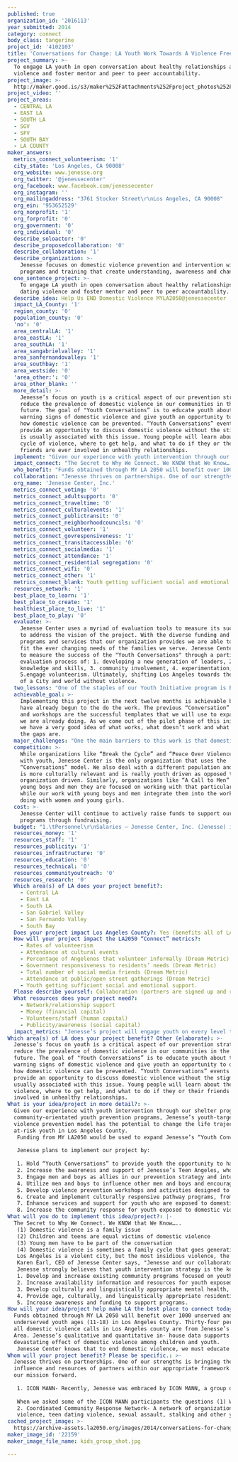 ```yaml
---
published: true
organization_id: '2016113'
year_submitted: 2014
category: connect
body_class: tangerine
project_id: '4102103'
title: 'Conversations for Change: LA Youth Work Towards A Violence Free Future'
project_summary: >-
  To engage LA youth in open conversation about healthy relationships and dating
  violence and foster mentor and peer to peer accountability. 
project_image: >-
  http://maker.good.is/s3/maker%252Fattachments%252Fproject_photos%252Fimages%252F22159%252Fdisplay%252Fkids_group_shot.jpg=c570x385
project_video: ''
project_areas:
  - CENTRAL LA
  - EAST LA
  - SOUTH LA
  - SGV
  - SFV
  - SOUTH BAY
  - LA COUNTY
maker_answers:
  metrics_connect_volunteerism: '1'
  city_state: 'Los Angeles, CA 90008'
  org_website: www.jenesse.org
  org_twitter: '@jenessecenter'
  org_facebook: www.facebook.com/jenessecenter
  org_instagram: ''
  org_mailingaddress: "3761 Stocker Street\r\nLos Angeles, CA 90008"
  org_ein: '953652529'
  org_nonprofit: '1'
  org_forprofit: '0'
  org_government: '0'
  org_individual: '0'
  describe_soloactor: '0'
  describe_proposedcollaboration: '0'
  describe_collaboration: '1'
  describe_organization: >-
    Jenesse focuses on domestic violence prevention and intervention with
    programs and training that create understanding, awareness and change.
  one_sentence_project: >-
    To engage LA youth in open conversation about healthy relationships and
    dating violence and foster mentor and peer to peer accountability. 
  describe_idea: Help Us END Domestic Violence MYLA2050@jenessecenter
  impact_LA_County: '1'
  region_county: '0'
  population_county: '0'
  'no': '0'
  area_centralLA: '1'
  area_eastLA: '1'
  area_southLA: '1'
  area_sangabrielvalley: '1'
  area_sanfernandovalley: '1'
  area_southbay: '1'
  area_westside: '0'
  'area_other:': '0'
  area_other_blank: ''
  more_detail: >-
    Jenesse’s focus on youth is a critical aspect of our prevention strategy to
    reduce the prevalence of domestic violence in our communities in the near
    future. The goal of "Youth Conversations” is to educate youth about the
    warning signs of domestic violence and give youth an opportunity to discuss
    how domestic violence can be prevented. “Youth Conversations” events will
    provide an opportunity to discuss domestic violence without the stigma that
    is usually associated with this issue. Young people will learn about the
    cycle of violence, where to get help, and what to do if they or their
    friends are ever involved in unhealthy relationships.
  implement: "Given our experience with youth intervention through our shelter programs and community-orientated youth prevention programs, Jenesse’s youth-targeted violence prevention model has the potential to change the life trajectory of at-risk youth in Los Angeles County.\r\nFunding from MY LA2050 would be used to expand Jenesse’s “Youth Conversations” and Teen Angels programs. “Youth Conversations” provides youth with the opportunity to have frank discussions about relationship violence. \r\n\r\nJenesse plans to implement our project by:\r\n\r\n1.  Hold “Youth Conversations” to provide youth the opportunity to have frank discussions about relationship violence.\r\n2.  Increase the awareness and support of Jenesse’s Teen Angeles, who create change within our community by being active role models for the next generation.\r\n3.  Engage men and boys as allies in our prevention strategy and intervention model.\r\n4.  Utilize men and boys to influence other men and boys and encourage them to work as change agents to prevent domestic violence, dating violence, sexual assault and stalking.\r\n5. Develop violence prevention workshops and activities designed to address the intersection of domestic violence, dating violence, sexual assault and other youth issues.\r\n6.  Create and implement culturally responsive pathway programs, from crisis to stability for youth who are impacted by violence.\r\n7. Enhance services and support for youth who are exposed to domestic violence.\r\n8. Increase the community response for youth exposed to domestic violence, dating violence, stalking etc. and community agencies who work with this population.\r\n"
  impact_connect: "The Secret to Why We Connect. We KNOW that We Know…..\r\n(1) Domestic violence is a family issue \r\n(2) Children and teens are equal victims of domestic violence\r\n(3) Young men have to be part of the conversation\r\n(4) Domestic violence is sometimes a family cycle that goes generation to generation; this cycle can be broken with proper education, awareness, counseling and preparation.\r\nLos Angeles is a violent city, but the most insidious violence, the one that does the most damage, is the violence that takes place in the home. What leaves the home enters the world, and statistics show time and time again that men and women raised in a home where family violence is the norm often become abusers and violent offenders who not only hurt those they love, but target those in their community for harm as well. Decreasing the amount of people who are victims and perpetrators of domestic violence will lead to a safer Los Angeles. But to get there, we must challenge people to redefine their \"normal\" when it comes to violence.  This includes mental, physical, we must engage them to unlearn what they have learned. \r\nKaren Earl, CEO of Jenesse Center says, \"Jenesse and our collaborators believe we will change Los Angeles by talking.  We will come together and share all of the painful questions around relationship violence, develop agreed upon language and process, decide who else belongs in the tent, engage in friendly, fabulous discussions and share our findings and implementation strategies in a lovely inclusive manner.  It is now 2050 and Los Angeles is changed.”\r\nJenesse strongly believes that youth intervention strategy is the key to ending domestic violence. We believe that we can live in LA2050 without domestic violence. If we continue to educate and hold conversations about healthy relationships, dating violence and sexual assault until it is nonexistent. Jenesse's efforts to connect, educate, address and serve the needs of Los Angeles youth by:\r\n1. Develop and increase existing community programs focused on youth.\r\n2.  Increase availability information and resources for youth exposed to domestic violence and other youth issues.\r\n3.  Develop culturally and linguistically appropriate mental health, anger management and other support services for various age groups.\r\n4. Provide age, culturally, and linguistically appropriate residential and nonresidential services to youth exposed to domestic violence.\r\n5. Increase awareness and funding to support programs.\r\n\r\n"
  who_benefit: "Funds obtained through MY LA 2050 will benefit over 1000 unserved and underserved youth ages (11-18) in Los Angeles County. Thirty-four percent of all domestic violence calls in Los Angeles county are from Jenesse’s Service Area. Jenesse’s qualitative and quantitative in- house data supports the devastating effect of domestic violence among children and youth.\r\nJenesse Center knows that to end domestic violence, we must educate our youth early on to recognize the signs of unhealthy relationships, so they never end up in a shelter. We also know that we must challenge young people who have already fallen into unhealthy relationship patterns, to redefine their idea of normal, and to give and demand respect.\r\n"
  collaboration: "Jenesse thrives on partnerships. One of our strengths is bringing the power, influence and resources of partners within our appropriate framework to move our mission forward.\r\n\r\n1. ICON MANN- Recently, Jenesse was embraced by ICON MANN, a group of Hollywood actors, high level executives and dignitaries...all men, who shadow, mentor, counsel and recognize the achievement of our boys and youth. The men recently celebrated the youth's achievements at 2014 Youth Conversations event. They provoked thought and reflection on panel discussions about \"what is it to be a man\", \"what does a healthy relationship look like?\"\r\n\r\nWhen we asked some of the ICON MANN participants the questions (1) Why was it important for you to be there? (2) Why are these youths vital?, Graylind R. Wheery/Director of Finance for Sony stated, “I think it was important for me to be part of the conversation because of one of the key topics…“Manhood”. For youth “Manhood”, in some cases, is defined by images seen through various media outlets or through personal interactions. Unfortunately, as in the case of many of the victims who seek Jenesse services for support, some of the personal interactions are not positive ones and the youth will get a skewed view of Manhood thus increasing the chances of a cycle of violence and abuse. Being there and a part of the discussion provided a platform to help change that view. Simply put, we provided the youth with another perspective…a positive perspective. Not to suggest that some of the youth did not already have positive male role models, but more re-enforcement can’t hurt. These youth are vital because they have a voice and can be advocates in getting the Jenesse message out. They will also be leaders and influencers of tomorrow. By providing them with a broad set of exposures today, we are equipping them to not only survive, but also to thrive in an ever changing and complex world. I only hope my words resonated with them.”\r\n2. Coordinated Community Response Network- A network of organizations who together will ensure access to community resources and provide a victim-centered response to domestic\r\nviolence, teen dating violence, sexual assault, stalking and other youth issues. Our Memorandum of Understanding Partners include:  Watts Healthcare Corporation, Green Dot Public Schools Animo (Alain) Leroy Locke High School, South Central Training Consortium, and Los Angeles Police Department/Wilshire Area Leadership Academy."
  org_name: 'Jenesse Center, Inc.'
  metrics_connect_voting: '0'
  metrics_connect_adultsupport: '0'
  metrics_connect_traveltime: '0'
  metrics_connect_culturalevents: '1'
  metrics_connect_publictransit: '0'
  metrics_connect_neighborhoodcouncils: '0'
  metrics_connect_volunteer: '1'
  metrics_connect_govresponsiveness: '1'
  metrics_connect_transitaccessible: '0'
  metrics_connect_socialmedia: '1'
  metrics_connect_attendance: '1'
  metrics_connect_residential segregation: '0'
  metrics_connect_wifi: '0'
  metrics_connect_other: '1'
  metrics_connect_blank: Youth getting sufficient social and emotional support.
  resources_network: '1'
  best_place_to_learn: '1'
  best_place_to_create: '1'
  healthiest_place_to_live: '1'
  best_place_to_play: '0'
  evaluate: >-
    Jenesse Center uses a myriad of evaluation tools to measure its success and
    to address the vision of the project. With the diverse funding and array of
    programs and services that our organization provides we are able to adapt to
    fit the ever changing needs of the families we serve. Jenesse Center plans
    to measure the success of the "Youth Conversations" through a participatory
    evaluation process of: 1. developing a new generation of leaders, 2.sharing
    knowledge and skills, 3. community involvement, 4. experimentation, and
    5.engage volunteerism. Ultimately, shifting Los Angeles towards the reality
    of a City and world without violence.
  two_lessons: "One of the staples of our Youth Initiative program is BeSO YOU!  BeSO You!  is one of our  signature teen dating violence prevention programs that educates youth on healthy relationships, domestic violence and respect in ways that challenge them to redefine what “normal” is when it comes to relationship violence.  The series of workshops is geared towards middle and high school students from all socio and economic backgrounds.  Many of the participants of this program view “dramatic relationships” as normal or even “ideal.” Some participants have even stated that if they were not in a “dramatic relationship” they would be \"bored\" or\" wonder if their partner even cared\". The purpose of BeSO You! is to get this population to begin to embrace healthier ideas around violence and respect and teach them how to have healthy relationships early on so that they never find themselves in the cycle of abuse that may lead to them one day needing shelter.  Since  its inception in 2009, BeSO You! has educated more than 1000 children and youth.\r\n\r\nOur Jenesse Junior Angel (JJA) and Jenesse Teen Angels (JTA) programs engage youth ages 10-18 in the greater Los Angeles area in community service projects, social advocacy and peer to peer advocacy. JJA and JTA members often stay with us the entire eight years and beyond.  \r\n\r\nJenesse University was created in 2012 as a  vehicle for our Jenesse Teen Angels to take the work that they are doing with us on a national scale. The pilot program was at Morehouse University in Atlanta, Ga. Members of Jenesse University are trained  as peer to peer leaders who are advocates on how their generation can bring an end to relationship violence. These young adults work with Jenesse staff to create relevant prevention strategies targeted to their peer group. Jenesse University has members at Morehouse, Spelman, UCLA, Brown and George Washington University.\r\n\r\n One of the strong points of the program has been the leadership role of our young adult men. Jenesse has created a \"culture\" of embracing boys and young men in the conversation about healthy relationships and domestic violence. Jenesse has worked with young boys and men to take the stigma out of the subject so that the conversation about healthy relationships, dating violence is organic and natural for them to engage. We have also partnered with groups such as the ICON MANN to ensure that strong, positive male role models  are always part of any conversation on relationship violence.\r\n"
  achievable_goal: >-
    Implementing this project in the next twelve months is achievable because we
    have already begun to the do the work. The previous “Conversation” events
    and workshops are the successful templates that we will use to expand what
    we are already doing. As we come out of the pilot phase of this initiative
    we have a very good idea of what works, what doesn’t work and what some of
    the gaps are.
  major_challenges: "One the main barriers to this work is that domestic violence is not an issue that people really want to talk about, there is a stigma involved and people often shy away from the topic out of fear that they will be typecast as a “victim” or an “abuser.” This has lead to the issue of getting non traditional allies (men, youth, those who do not feel that this is their issue) involved. Another barrier is lack of funding. \r\n\r\nAs we have stated above, Jenesse’s strategy for ensuring a successful implementation of the program includes expanding our “Conversations” model throughout the greater Los Angeles area and beyond and also include continuing to reach out to our non traditional allies. \r\n\r\nOnce we successfully overcome the stigma and assumptions associated with this issue we can create a comfort level that will allow people to participate and share their resources more freely. \r\nWe have experienced significant success so far, but there is more ground to cover.    \r\n"
  competition: >-
    While organizations like “Break the Cycle” and “Peace Over Violence” work
    with youth, Jenesse Center is the only organization that uses the
    “Conversations” model. We also deal with a different population and our work
    is more culturally relevant and is really youth driven as opposed to
    organization driven. Similarly, organizations like “A Call to Men” engage
    young boys and men they are focused on working with that particular gender,
    while our work with young boys and men integrate them into the work we are
    doing with women and young girls. 
  cost: >-
    Jenesse Center will continue to actively raise funds to support our youth
    programs through fundraising.
  budget: "1.\tPersonnel\r\nSalaries – Jenesse Center, Inc. (Jenesse) is reflecting $39,901 in salaries to support the following positions that will be assigned to work on the Youth Engagement Program. \r\nPlease Note: The salary range stated includes any anticipated increases (i.e., cost-of-living adjustments and merit salary adjustments).\r\na.\tProject Manager (Community Relations)(.30 FTE - Salary $12,977) \r\nb.\tProject Manager (Youth & Training Programs )(.40 FTE - Salary $20,601) – \r\nc.\tBenefits – Jenesse is reflecting $6,323 in benefits costs, which is calculated at a rate of 18.83 % of the $33,578 in salaries. \r\nPersonnel Cost Subtotal: $39,901\r\n2.\tProgram/Operating Expenses\r\na.\tOffice Supplies – Jenesse Center, Inc. (Jenesse) is reflecting $3,000 in Office Supplies, which will cover the costs associated with purchasing the supplies needed to support the work of the Program. \r\nb.\tCommunications – Jenesse Center, Inc. (Jenesse) is reflecting $1,500 in Communications, which will cover the costs associated with printing and copying.\r\nc.\tPostage – Jenesse Center, Inc. (Jenesse) is reflecting $350 in Postage, which will cover the costs associated with mailing off letters, and information .\r\nd.\tTravel/Mileage – Jenesse Center, Inc. (Jenesse) is reflecting $857 in funding to cover the costs associated with Program and Administrative traveling 1,517 miles at a rate of 56.5 cents per mile  to attend events, meetings, local conferences as well as trainings. \r\nf.\tOther – Jenesse is reflecting $45,301 in funding to cover the costs which fall under the Other Category.  Please note that the bulk of these costs will be associated with hosting Four Quarterly Youth Conversations during the year.  Jenesse is also requesting funding to engage Consultants and other Professionals, to assist with the program development, trainings, as well as event planning.  \r\ng.\tEvent Related Expenses – Venue, Catering, Audio Visual, Entertainment, Marketing and Registration (4 events @$6,500) - $26,000\r\nh.\tLiability and Other Insurance - $2,500\r\ni.\tConsultant/Professional Fees - $9,301\r\nj.\tPeer to Peer Training - $5,000\r\nk.\tTeen Angel Stipends (10 Stipends @ $250 each) - $2,500\r\ne.\tIndirect Costs – Jenesse is reflecting $9,091 in funding to cover Indirect Cost, which was calculated at a rate of 10 % of total Personnel and Program Costs. \r\nProgram/Operating Subtotal: $60,100\r\nTotal Expenses (Personnel + Program + Indirect) - $697,439.90\r\n"
  resources_money: '1'
  resources_staff: '1'
  resources_publicity: '1'
  resources_infrastructure: '0'
  resources_education: '0'
  resources_technical: '0'
  resources_communityoutreach: '0'
  resources_research: '0'
  Which area(s) of LA does your project benefit?:
    - Central LA
    - East LA
    - South LA
    - San Gabriel Valley
    - San Fernando Valley
    - South Bay
  Does your project impact Los Angeles County?: Yes (benefits all of LA County)
  How will your project impact the LA2050 “Connect” metrics?:
    - Rates of volunteerism
    - Attendance at cultural events
    - Percentage of Angelenos that volunteer informally (Dream Metric)
    - Government responsiveness to residents’ needs (Dream Metric)
    - Total number of social media friends (Dream Metric)
    - Attendance at public/open street gatherings (Dream Metric)
    - Youth getting sufficient social and emotional support.
  Please describe yourself: Collaboration (partners are signed up and ready to hit the ground running!)
  What resources does your project need?:
    - Network/relationship support
    - Money (financial capital)
    - Volunteers/staff (human capital)
    - Publicity/awareness (social capital)
  impact_metrics: "Jenesse’s project will engage youth on every level through education, volunteerism, and social media. By providing youth with the tools they need to break the cycle of abuse, we are putting them on a pathway to healthy relationships, educational success and productive goals. Also, we are training the next generation of  leaders who will use all the methods available to  them --- both online and off --- to engage their peers to become involved with this project. The culture of the target group of youth is shifting and will continue to shift from a veil of silence to a bullhorn of communication. It is “cool” for this group to: talk about, hold each other accountable, know early on the signs, understand options of what to do and where to go at an early age for help, readily discuss and engage themselves in scenarios when they see their peers in trouble instead of “turning a blind eye”.\r\n\r\nIn addition, by engaging young boys and men we are redefining ideas of masculinity in ways that empower them to be their best selves.  \r\n\r\n \r\n"
Which area(s) of LA does your project benefit? Other (elaborate): >-
  Jenesse’s focus on youth is a critical aspect of our prevention strategy to
  reduce the prevalence of domestic violence in our communities in the near
  future. The goal of "Youth Conversations” is to educate youth about the
  warning signs of domestic violence and give youth an opportunity to discuss
  how domestic violence can be prevented. “Youth Conversations” events will
  provide an opportunity to discuss domestic violence without the stigma that is
  usually associated with this issue. Young people will learn about the cycle of
  violence, where to get help, and what to do if they or their friends are ever
  involved in unhealthy relationships.
What is your idea/project in more detail?: >-
  Given our experience with youth intervention through our shelter programs and
  community-orientated youth prevention programs, Jenesse’s youth-targeted
  violence prevention model has the potential to change the life trajectory of
  at-risk youth in Los Angeles County.
   Funding from MY LA2050 would be used to expand Jenesse’s “Youth Conversations” and Teen Angels programs. “Youth Conversations” provides youth with the opportunity to have frank discussions about relationship violence. 
   
   Jenesse plans to implement our project by:
   
   1. Hold “Youth Conversations” to provide youth the opportunity to have frank discussions about relationship violence.
   2. Increase the awareness and support of Jenesse’s Teen Angeles, who create change within our community by being active role models for the next generation.
   3. Engage men and boys as allies in our prevention strategy and intervention model.
   4. Utilize men and boys to influence other men and boys and encourage them to work as change agents to prevent domestic violence, dating violence, sexual assault and stalking.
   5. Develop violence prevention workshops and activities designed to address the intersection of domestic violence, dating violence, sexual assault and other youth issues.
   6. Create and implement culturally responsive pathway programs, from crisis to stability for youth who are impacted by violence.
   7. Enhance services and support for youth who are exposed to domestic violence.
   8. Increase the community response for youth exposed to domestic violence, dating violence, stalking etc. and community agencies who work with this population.
What will you do to implement this idea/project?: |-
  The Secret to Why We Connect. We KNOW that We Know…..
   (1) Domestic violence is a family issue 
   (2) Children and teens are equal victims of domestic violence
   (3) Young men have to be part of the conversation
   (4) Domestic violence is sometimes a family cycle that goes generation to generation; this cycle can be broken with proper education, awareness, counseling and preparation.
   Los Angeles is a violent city, but the most insidious violence, the one that does the most damage, is the violence that takes place in the home. What leaves the home enters the world, and statistics show time and time again that men and women raised in a home where family violence is the norm often become abusers and violent offenders who not only hurt those they love, but target those in their community for harm as well. Decreasing the amount of people who are victims and perpetrators of domestic violence will lead to a safer Los Angeles. But to get there, we must challenge people to redefine their "normal" when it comes to violence. This includes mental, physical, we must engage them to unlearn what they have learned. 
   Karen Earl, CEO of Jenesse Center says, "Jenesse and our collaborators believe we will change Los Angeles by talking. We will come together and share all of the painful questions around relationship violence, develop agreed upon language and process, decide who else belongs in the tent, engage in friendly, fabulous discussions and share our findings and implementation strategies in a lovely inclusive manner. It is now 2050 and Los Angeles is changed.”
   Jenesse strongly believes that youth intervention strategy is the key to ending domestic violence. We believe that we can live in LA2050 without domestic violence. If we continue to educate and hold conversations about healthy relationships, dating violence and sexual assault until it is nonexistent. Jenesse's efforts to connect, educate, address and serve the needs of Los Angeles youth by:
   1. Develop and increase existing community programs focused on youth.
   2. Increase availability information and resources for youth exposed to domestic violence and other youth issues.
   3. Develop culturally and linguistically appropriate mental health, anger management and other support services for various age groups.
   4. Provide age, culturally, and linguistically appropriate residential and nonresidential services to youth exposed to domestic violence.
   5. Increase awareness and funding to support programs.
How will your idea/project help make LA the best place to connect today? In LA2050?: >-
  Funds obtained through MY LA 2050 will benefit over 1000 unserved and
  underserved youth ages (11-18) in Los Angeles County. Thirty-four percent of
  all domestic violence calls in Los Angeles county are from Jenesse’s Service
  Area. Jenesse’s qualitative and quantitative in- house data supports the
  devastating effect of domestic violence among children and youth.
   Jenesse Center knows that to end domestic violence, we must educate our youth early on to recognize the signs of unhealthy relationships, so they never end up in a shelter. We also know that we must challenge young people who have already fallen into unhealthy relationship patterns, to redefine their idea of normal, and to give and demand respect.
Whom will your project benefit? Please be specific.: >-
  Jenesse thrives on partnerships. One of our strengths is bringing the power,
  influence and resources of partners within our appropriate framework to move
  our mission forward.
   
   1. ICON MANN- Recently, Jenesse was embraced by ICON MANN, a group of Hollywood actors, high level executives and dignitaries...all men, who shadow, mentor, counsel and recognize the achievement of our boys and youth. The men recently celebrated the youth's achievements at 2014 Youth Conversations event. They provoked thought and reflection on panel discussions about "what is it to be a man", "what does a healthy relationship look like?"
   
   When we asked some of the ICON MANN participants the questions (1) Why was it important for you to be there? (2) Why are these youths vital?, Graylind R. Wheery/Director of Finance for Sony stated, “I think it was important for me to be part of the conversation because of one of the key topics…“Manhood”. For youth “Manhood”, in some cases, is defined by images seen through various media outlets or through personal interactions. Unfortunately, as in the case of many of the victims who seek Jenesse services for support, some of the personal interactions are not positive ones and the youth will get a skewed view of Manhood thus increasing the chances of a cycle of violence and abuse. Being there and a part of the discussion provided a platform to help change that view. Simply put, we provided the youth with another perspective…a positive perspective. Not to suggest that some of the youth did not already have positive male role models, but more re-enforcement can’t hurt. These youth are vital because they have a voice and can be advocates in getting the Jenesse message out. They will also be leaders and influencers of tomorrow. By providing them with a broad set of exposures today, we are equipping them to not only survive, but also to thrive in an ever changing and complex world. I only hope my words resonated with them.”
   2. Coordinated Community Response Network- A network of organizations who together will ensure access to community resources and provide a victim-centered response to domestic
   violence, teen dating violence, sexual assault, stalking and other youth issues. Our Memorandum of Understanding Partners include: Watts Healthcare Corporation, Green Dot Public Schools Animo (Alain) Leroy Locke High School, South Central Training Consortium, and Los Angeles Police Department/Wilshire Area Leadership Academy.
cached_project_image: >-
  https://archive-assets.la2050.org/images/2014/conversations-for-change-la-youth-work-towards-a-violence-free-future/maker.good.is/s3/maker%252Fattachments%252Fproject_photos%252Fimages%252F22159%252Fdisplay%252Fkids_group_shot.jpg=c570x385.jpg
maker_image_id: '22159'
maker_image_file_name: kids_group_shot.jpg

---
```

